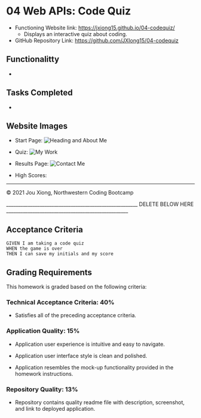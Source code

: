 # 04 Web APIs: Code Quiz

* Functioning Website link: https://jxiong15.github.io/04-codequiz/
    * Displays an interactive quiz about coding.
* GitHub Repository Link: https://github.com/JXIong15/04-codequiz


## Functionalitty

* 


## Tasks Completed

* 


## Website Images
* Start Page: 
![Heading and About Me](./Assets/Header.png)

* Quiz: 
![My Work](./Assets/Work.png)

* Results Page: 
![Contact Me](./Assets/Contact.png)

* High Scores:



- - -
© 2021 Jou Xiong, Northwestern Coding Bootcamp

_______________________________________________________ DELETE BELOW HERE ___________________________________________________

## 

## Acceptance Criteria

```
GIVEN I am taking a code quiz
WHEN the game is over
THEN I can save my initials and my score
```


## Grading Requirements

This homework is graded based on the following criteria: 

### Technical Acceptance Criteria: 40%

* Satisfies all of the preceding acceptance criteria.


### Application Quality: 15%

* Application user experience is intuitive and easy to navigate.

* Application user interface style is clean and polished.

* Application resembles the mock-up functionality provided in the homework instructions.

### Repository Quality: 13%

* Repository contains quality readme file with description, screenshot, and link to deployed application.
